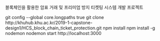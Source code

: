 블록체인을 활용한 암표 거래 및 프리미엄 방지 티켓팅 시스템 개발 프로젝트

<git bash>
git config --global core.longpaths true
git clone http://khuhub.khu.ac.kr/2019-1-capstone-design1/HCS_block_chain_ticket_protection.git

<terminal>
npm install
npm install -g nodemon
nodemon start

<browser>
http://localhost:3000
